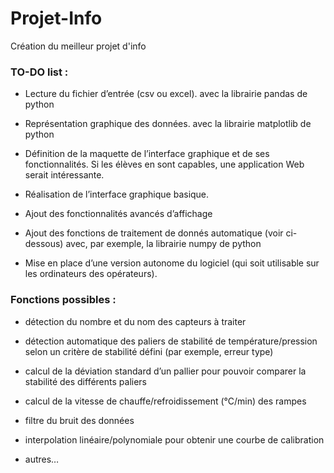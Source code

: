 # Projet-Info
Création du meilleur projet d'info

### TO-DO list :
* Lecture du fichier d’entrée (csv ou excel). avec la librairie pandas de python

* Représentation graphique des données. avec la librairie matplotlib de python

* Définition de la maquette de l’interface graphique et de ses fonctionnalités. Si les élèves en sont capables, une application Web serait intéressante.

* Réalisation de l’interface graphique basique.

* Ajout des fonctionnalités avancés d’affichage

* Ajout des fonctions de traitement de donnés automatique (voir ci-dessous) avec, par exemple, la librairie numpy de python

* Mise en place d’une version autonome du logiciel (qui soit utilisable sur les ordinateurs des opérateurs).
  
### Fonctions possibles :
* détection du nombre et du nom des capteurs à traiter

* détection automatique des paliers de stabilité de température/pression selon un critère de stabilité défini (par exemple, erreur type)

* calcul de la déviation standard d’un pallier pour pouvoir comparer la stabilité des différents paliers

* calcul de la vitesse de chauffe/refroidissement (°C/min) des rampes

* filtre du bruit des données

* interpolation linéaire/polynomiale pour obtenir une courbe de calibration

* autres…